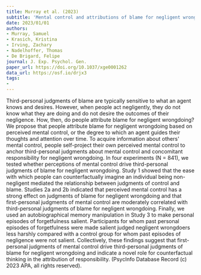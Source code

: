 ```yaml
---
title: Murray et al. (2023)
subtitle: 'Mental control and attributions of blame for negligent wrongdoing'
date: 2023/01/01
authors:
- Murray, Samuel
- Krasich, Kristina
- Irving, Zachary
- Nadelhoffer, Thomas
- De Brigard, Felipe
journal: J. Exp. Psychol. Gen.
paper_url: https://doi.org/10.1037/xge0001262
data_url: https://osf.io/drjx3
tags:
- 
---
```


Third-personal judgments of blame are typically sensitive to what an agent knows and desires. However, when people act negligently, they do not know what they are doing and do not desire the outcomes of their negligence. How, then, do people attribute blame for negligent wrongdoing? We propose that people attribute blame for negligent wrongdoing based on perceived mental control, or the degree to which an agent guides their thoughts and attention over time. To acquire information about others' mental control, people self-project their own perceived mental control to anchor third-personal judgments about mental control and concomitant responsibility for negligent wrongdoing. In four experiments (N = 841), we tested whether perceptions of mental control drive third-personal judgments of blame for negligent wrongdoing. Study 1 showed that the ease with which people can counterfactually imagine an individual being non-negligent mediated the relationship between judgments of control and blame. Studies 2a and 2b indicated that perceived mental control has a strong effect on judgments of blame for negligent wrongdoing and that first-personal judgments of mental control are moderately correlated with third-personal judgments of blame for negligent wrongdoing. Finally, we used an autobiographical memory manipulation in Study 3 to make personal episodes of forgetfulness salient. Participants for whom past personal episodes of forgetfulness were made salient judged negligent wrongdoers less harshly compared with a control group for whom past episodes of negligence were not salient. Collectively, these findings suggest that first-personal judgments of mental control drive third-personal judgments of blame for negligent wrongdoing and indicate a novel role for counterfactual thinking in the attribution of responsibility. (PsycInfo Database Record (c) 2023 APA, all rights reserved).
